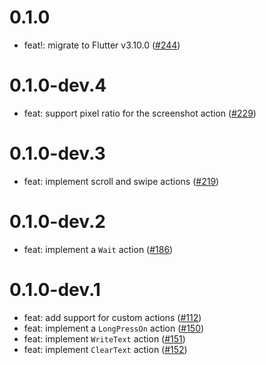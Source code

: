 # 0.1.0

- feat!: migrate to Flutter v3.10.0 ([#244](https://github.com/wolfenrain/fluttium/issues/244))

# 0.1.0-dev.4

- feat: support pixel ratio for the screenshot action ([#229](https://github.com/wolfenrain/fluttium/issues/229))

# 0.1.0-dev.3

- feat: implement scroll and swipe actions ([#219](https://github.com/wolfenrain/fluttium/issues/219))

# 0.1.0-dev.2

- feat: implement a `Wait` action ([#186](https://github.com/wolfenrain/fluttium/issues/186))

# 0.1.0-dev.1

- feat: add support for custom actions ([#112](https://github.com/wolfenrain/fluttium/issues/112))
- feat: implement a `LongPressOn` action ([#150](https://github.com/wolfenrain/fluttium/issues/150))
- feat: implement `WriteText` action ([#151](https://github.com/wolfenrain/fluttium/issues/151))
- feat: implement `ClearText` action ([#152](https://github.com/wolfenrain/fluttium/issues/152))
